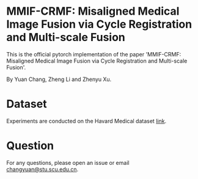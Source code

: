 # MMIF-CRMF: Misaligned Medical Image Fusion via Cycle Registration and Multi-scale Fusion

This is the official pytorch implementation of the paper 'MMIF-CRMF: Misaligned Medical Image Fusion via Cycle Registration and Multi-scale Fusion'.

By Yuan Chang, Zheng Li and Zhenyu Xu.

# Dataset

Experiments are conducted on the Havard Medical dataset [link](https://www.med.harvard.edu/AANLIB/home.html).

# Question

For any questions, please open an issue or email changyuan@stu.scu.edu.cn.
